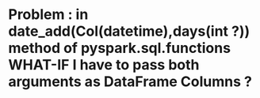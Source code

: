 
# Problem : in date_add(Col(datetime),days(int ?)) method of  pyspark.sql.functions  WHAT-IF I have to pass both arguments as DataFrame Columns ?
